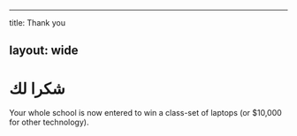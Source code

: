 * * *

title: Thank you

## layout: wide

# شكرا لك

Your whole school is now entered to win a class-set of laptops (or $10,000 for other technology).
